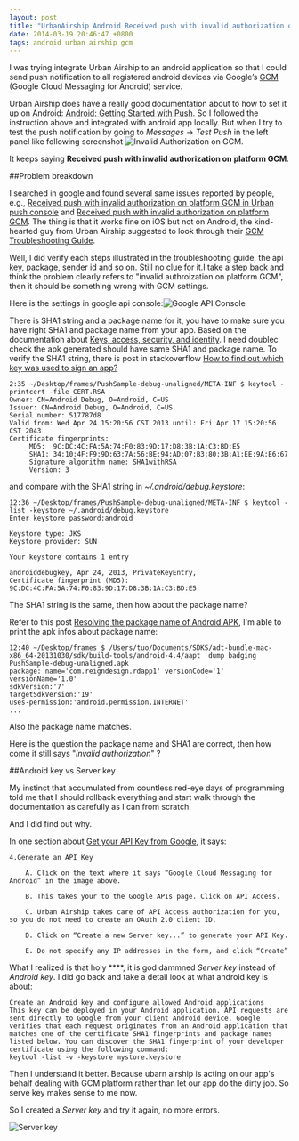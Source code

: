 ```yaml
---
layout: post
title: "UrbanAirship Android Received push with invalid authorization on platform GCM"
date: 2014-03-19 20:46:47 +0800
tags: android urban airship gcm
---
```


I was trying integrate Urban Airship to an android application so that I could send push notification to all registered android devices via Google’s [GCM](http://developer.android.com/google/gcm/index.html) (Google Cloud Messaging for Android) service.

Urban Airship does have a really good documentation about to how to set it up on Android: [Android: Getting Started with Push](http://docs.urbanairship.com/build/android.html#setting-up-gcm-support-for-your-app). So I followed the instruction above and integrated with android app locally. But when I try to test the push notification by going to *Messages* -> *Test Push* in the left panel like following screenshot ![Invalid Authorization on GCM](http://farm8.staticflickr.com/7155/13265323853_a0189bc83b_b.jpg).

It keeps saying **Received push with invalid authorization on platform GCM**.

##Problem breakdown

I searched in google and found several same issues reported by people, e.g., [Received push with invalid authorization on platform GCM in Urban push console](https://support.urbanairship.com/customer/portal/questions/4449356-received-push-with-invalid-authorization-on-platform-gcm-in-urban-push-console) and  [Received push with invalid authorization on platform GCM](https://support.urbanairship.com/customer/portal/questions/4690667-received-push-with-invalid-authorization-on-platform-gcm). The thing is that it works fine on iOS but not on Android, the kind-hearted guy from Urban Airship suggested to look through their [GCM Troubleshooting Guide](https://support.urbanairship.com/customer/portal/articles/823114-gcm-troubleshooting-guide). 

Well, I did verify each steps illustrated in the troubleshooting guide, the api key, package, sender id and so on. Still no clue for it.I take a step back and think the problem clearly refers to "invalid authroization on platform GCM", then it should be something wrong with GCM settings.

Here is the settings in google api console:![Google API Console](http://farm4.staticflickr.com/3756/13265170335_69a45bd164_b.jpg)

There is SHA1 string and a package name for it, you have to make sure you have right SHA1 and package name from your app. Based on the documentation about [Keys, access, security, and identity](https://developers.google.com/console/help/new/#usingkeys). I need doublec check the apk generated should have same SHA1 and package name. To verify the SHA1 string, there is post in stackoverflow [How to find out which key was used to sign an app?](http://stackoverflow.com/questions/11331469/how-to-find-out-which-key-was-used-to-sign-an-app)

	2:35 ~/Desktop/frames/PushSample-debug-unaligned/META-INF $ keytool -printcert -file CERT.RSA
	Owner: CN=Android Debug, O=Android, C=US
	Issuer: CN=Android Debug, O=Android, C=US
	Serial number: 517787d8
	Valid from: Wed Apr 24 15:20:56 CST 2013 until: Fri Apr 17 15:20:56 CST 2043
	Certificate fingerprints:
		 MD5:  9C:DC:4C:FA:5A:74:F0:83:9D:17:D8:3B:1A:C3:BD:E5
		 SHA1: 34:10:4F:F9:9D:63:7A:56:BE:94:AD:07:B3:80:3B:A1:EE:9A:E6:67
		 Signature algorithm name: SHA1withRSA
		 Version: 3
and compare with the SHA1 string in *~/.android/debug.keystore*:

	12:36 ~/Desktop/frames/PushSample-debug-unaligned/META-INF $ keytool -list -keystore ~/.android/debug.keystore
	Enter keystore password:android
	
	Keystore type: JKS
	Keystore provider: SUN
	
	Your keystore contains 1 entry
	
	androiddebugkey, Apr 24, 2013, PrivateKeyEntry,
	Certificate fingerprint (MD5): 9C:DC:4C:FA:5A:74:F0:83:9D:17:D8:3B:1A:C3:BD:E5

The SHA1 string is the same, then how about the package name? 

Refer to this post [Resolving the package name of Android APK](http://stackoverflow.com/questions/6289149/resolving-the-package-name-of-android-apk), I'm able to print the apk infos about package name:

	12:40 ~/Desktop/frames $ /Users/tuo/Documents/SDKS/adt-bundle-mac-x86_64-20131030/sdk/build-tools/android-4.4/aapt  dump badging PushSample-debug-unaligned.apk
	package: name='com.reigndesign.rdapp1' versionCode='1' versionName='1.0'
	sdkVersion:'7'
	targetSdkVersion:'19'
	uses-permission:'android.permission.INTERNET'
	...
	
Also the package name matches.

Here is the question the package name and SHA1 are correct, then how come it still says "*invalid authorization*" ?	


##Android key vs Server key

My instinct that accumulated from countless red-eye days of programming told me that I should rollback everything and start walk through the documentation as carefully as I can from scratch.

And I did find out why.

In one section about [Get your API Key from Google](http://docs.urbanairship.com/build/android.html#get-your-api-key-from-google), it says:

	4.Generate an API Key
	
		A. Click on the text where it says “Google Cloud Messaging for Android” in the image above.
		
		B. This takes your to the Google APIs page. Click on API Access.
		
		C. Urban Airship takes care of API Access authorization for you, so you do not need to create an OAuth 2.0 client ID.
		
		D. Click on “Create a new Server key...” to generate your API Key.
		
		E. Do not specify any IP addresses in the form, and click “Create”
		
What I realized is that holy ****, it is god dammned *Server key* instead of *Android key*. I did go back and take a detail look at what android key is about:

	Create an Android key and configure allowed Android applications
	This key can be deployed in your Android application. API requests are sent directly to Google from your client Android device. Google verifies that each request originates from an Android application that matches one of the certificate SHA1 fingerprints and package names listed below. You can discover the SHA1 fingerprint of your developer certificate using the following command:
	keytool -list -v -keystore mystore.keystore
		
Then I understand it better. Because ubarn airship is acting on our app's behalf dealing with GCM platform rather than let our app do the dirty job. So serve key makes sense to me now.

So I created a *Server key* and try it again, no more errors.

![Server key](http://farm8.staticflickr.com/7224/13265325123_72842e53a3_b.jpg)





